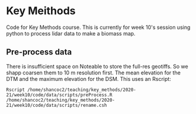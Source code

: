 # Key Meithods

Code for Key Methods course. This is currently for week 10's session using python to process lidar data to make a biomass map.



## Pre-process data

There is insufficient space on Noteable to store the full-res geotiffs. So we shapp coarsen them to 10 m resolution first. The mean elevation for the DTM and the maximum elevation for the DSM. This uses an Rscript:

    Rscript /home/shancoc2/teaching/key_methods/2020-21/week10/code/data/scripts/preProcess.R
    /home/shancoc2/teaching/key_methods/2020-21/week10/code/data/scripts/rename.csh

